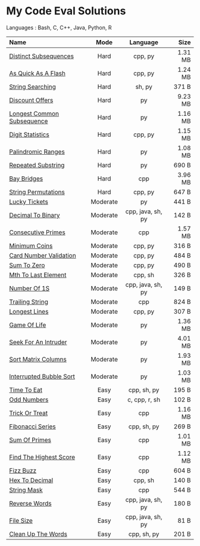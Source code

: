 # My Code Eval Solutions
Languages : Bash, C, C++, Java, Python, R

Name  | Mode | Language | Size
:--|:-:|:-:|--:
[Distinct Subsequences](01-hard/distinct_subsequences) | Hard | cpp, py | 1.31 MB 
[As Quick As A Flash](01-hard/as_quick_as_a_flash) | Hard | cpp, py | 1.24 MB 
[String Searching](01-hard/string_searching) | Hard | sh, py | 371 B 
[Discount Offers](01-hard/discount_offers) | Hard | py | 9.23 MB 
[Longest Common Subsequence](01-hard/longest_common_subsequence) | Hard | py | 1.16 MB 
[Digit Statistics](01-hard/digit_statistics) | Hard | cpp, py | 1.15 MB 
[Palindromic Ranges](01-hard/palindromic_ranges) | Hard | py | 1.08 MB 
[Repeated Substring](01-hard/repeated_substring) | Hard | py | 690 B 
[Bay Bridges](01-hard/bay_bridges) | Hard | cpp | 3.96 MB 
[String Permutations](01-hard/string_permutations) | Hard | cpp, py | 647 B 
[Lucky Tickets](02-moderate/lucky_tickets) | Moderate | py | 441 B 
[Decimal To Binary](02-moderate/decimal_to_binary) | Moderate | cpp, java, sh, py | 142 B 
[Consecutive Primes](02-moderate/consecutive_primes) | Moderate | cpp | 1.57 MB 
[Minimum Coins](02-moderate/minimum_coins) | Moderate | cpp, py | 316 B 
[Card Number Validation](02-moderate/card_number_validation) | Moderate | cpp, py | 484 B 
[Sum To Zero](02-moderate/sum_to_zero) | Moderate | cpp, py | 490 B 
[Mth To Last Element](02-moderate/mth_to_last_element) | Moderate | cpp, sh | 326 B 
[Number Of 1S](02-moderate/number_of_1s) | Moderate | cpp, java, sh, py | 149 B 
[Trailing String](02-moderate/trailing_string) | Moderate | cpp | 824 B 
[Longest Lines](02-moderate/longest_lines) | Moderate | cpp, py | 307 B 
[Game Of Life](02-moderate/game_of_life) | Moderate | py | 1.36 MB 
[Seek For An Intruder](02-moderate/seek_for_an_intruder) | Moderate | py | 4.01 MB 
[Sort Matrix Columns](02-moderate/sort_matrix_columns) | Moderate | py | 1.93 MB 
[Interrupted Bubble Sort](02-moderate/interrupted_bubble_sort) | Moderate | py | 1.03 MB 
[Time To Eat](03-easy/time_to_eat) | Easy | cpp, sh, py | 195 B 
[Odd Numbers](03-easy/odd_numbers) | Easy | c, cpp, r, sh | 102 B 
[Trick Or Treat](03-easy/trick_or_treat) | Easy | cpp | 1.16 MB 
[Fibonacci Series](03-easy/fibonacci_series) | Easy | cpp, sh, py | 269 B 
[Sum Of Primes](03-easy/sum_of_primes) | Easy | cpp | 1.01 MB 
[Find The Highest Score](03-easy/find_the_highest_score) | Easy | cpp | 1.12 MB 
[Fizz Buzz](03-easy/fizz_buzz) | Easy | cpp | 604 B 
[Hex To Decimal](03-easy/hex_to_decimal) | Easy | cpp, sh | 140 B 
[String Mask](03-easy/string_mask) | Easy | cpp | 544 B 
[Reverse Words](03-easy/reverse_words) | Easy | cpp, java, sh, py | 180 B 
[File Size](03-easy/file_size) | Easy | cpp, java, sh, py | 81 B 
[Clean Up The Words](03-easy/clean_up_the_words) | Easy | cpp, sh, py | 201 B 
